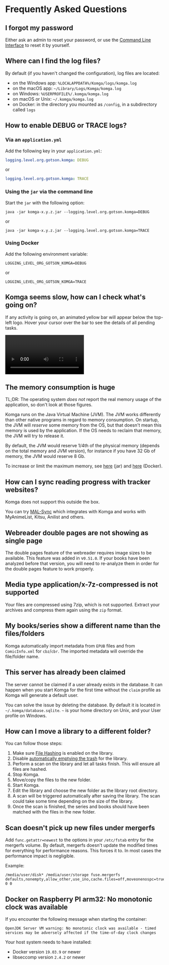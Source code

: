 # Frequently Asked Questions

## I forgot my password

Either ask an admin to reset your password, or use the [Command Line Interface](/guides/cli.md#reset-password-for-a-user) to reset it by yourself.

## Where can I find the log files?

By default (if you haven't changed the configuration), log files are located:
- on the Windows app: `%LOCALAPPDATA%/Komga/logs/komga.log`
- on the macOS app: `~/Library/Logs/Komga/komga.log`
- on Windows: `%USERPROFILE%/.komga/komga.log`
- on macOS or Unix: `~/.komga/komga.log`
- on Docker: in the directory you mounted as `/config`, in a subdirectory called `logs`

## How to enable DEBUG or TRACE logs?

### Via an `application.yml`

Add the following key in your `application.yml`:

```yaml
logging.level.org.gotson.komga: DEBUG
```

or

```yaml
logging.level.org.gotson.komga: TRACE
```

### Using the `jar` via the command line

Start the `jar` with the following option:

```shell script
java -jar komga-x.y.z.jar --logging.level.org.gotson.komga=DEBUG
```

or

```shell script
java -jar komga-x.y.z.jar --logging.level.org.gotson.komga=TRACE
```

### Using Docker

Add the following environment variable:

```shell script
LOGGING_LEVEL_ORG_GOTSON_KOMGA=DEBUG
```

or

```shell script
LOGGING_LEVEL_ORG_GOTSON_KOMGA=TRACE
```

## Komga seems slow, how can I check what's going on?

If any activity is going on, an animated yellow bar will appear below the top-left logo. Hover your cursor over the bar to see the details of all pending tasks.

<video controls width="250">
    <source src="/assets/media/faq/server-activity.webm"
            type="video/webm" />
    Sorry, your browser doesn't support embedded videos.
</video>

## The memory consumption is huge

TL;DR: The operating system _does not_ report the real memory usage of the application, so don't look at those figures.

Komga runs on the Java Virtual Machine (JVM). The JVM works differently than other native programs in regard to memory consumption.
On startup, the JVM will _reserve_ some memory from the OS, but that doesn't mean this memory is used by the application. If the OS needs to reclaim that memory, the JVM will try to release it.

By default, the JVM would reserve 1/4th of the physical memory (depends on the total memory and JVM version), for instance if you have 32 Gb of memory, the JVM would reserve 8 Gb.

To increase or limit the maximum memory, see [here](/installation/jar.md#increase-memory-limit) (jar) and [here](/installation/docker.md#increase-memory-limit) (Docker).

## How can I sync reading progress with tracker websites?

Komga does not support this outside the box.

You can try [MAL-Sync](https://github.com/MALSync/MALSync) which integrates with Komga and works with MyAnimeList, Kitsu, Anilist and others.

## Webreader double pages are not showing as single page

The double pages feature of the webreader requires image sizes to be available. This feature was added in v`0.51.0`. If your books have been analyzed before that version, you will need to re-analyze them in order for the double pages feature to work properly.

## Media type application/x-7z-compressed is not supported

Your files are compressed using 7zip, which is not supported. Extract your archives and compress them again using the `zip` format.

## My books/series show a different name than the files/folders

Komga automatically import metadata from `EPUB` files and from `ComicInfo.xml` for `cbz`/`cbr`. The imported metadata will override the file/folder name.

## This server has already been claimed

The server cannot be claimed if a user already exists in the database. It can happen when you start Komga for the first time without the `claim` profile as Komga will generate a default user.

You can solve the issue by deleting the database. By default it is located in `~/.komga/database.sqlite`. `~` is your home directory on Unix, and your User profile on Windows.

## How can I move a library to a different folder?

You can follow those steps:
1. Make sure [File Hashing](/guides/libraries.md#compute-hash-for-files) is enabled on the library.
2. Disable [automatically emptying the trash](/guides/trash.md#automatically-empty-trash) for the library.
3. Perform a scan on the library and let all tasks finish. This will ensure all files are hashed.
4. Stop Komga.
5. Move/copy the files to the new folder.
6. Start Komga.
7. Edit the library and choose the new folder as the library root directory.
8. A scan will be triggered automatically after saving the library. The scan could take some time depending on the size of the library.
9. Once the scan is finished, the series and books should have been matched with the files in the new folder.

## Scan doesn't pick up new files under mergerfs 

Add `func.getattr=newest` to the options in your `/etc/fstab` entry for the mergerfs volume. By default, mergerfs doesn't update the modified times for everything for performance reasons. This forces it to. In most cases the performance impact is negligible. 

Example:

```shell
/media/user/disk* /media/user/storage fuse.mergerfs defaults,nonempty,allow_other,use_ino,cache.files=off,moveonenospc=true,dropcacheonclose=true,minfreespace=50G,category.create=mfs,func.getattr=newest,fsname=mergerfs 0 0
```

## Docker on Raspberry PI arm32: No monotonic clock was available

If you encounter the following message when starting the container:

```log
OpenJDK Server VM warning: No monotonic clock was available - timed services may be adversely affected if the time-of-day clock changes
```

Your host system needs to have installed:
- Docker version `19.03.9` or newer
- libseccomp version `2.4.2` or newer
